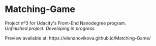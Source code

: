 # Matching-Game
Project nº3 for Udacity's Front-End Nanodegree program.
<br><i>Unfinished project. Developing in progress.</i>
<p>Preview available at: https://elenanovikova.github.io/Matching-Game/ </p>
